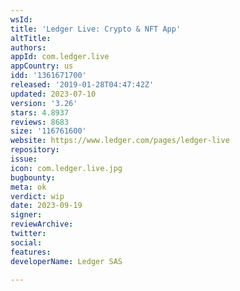 ```yaml
---
wsId: 
title: 'Ledger Live: Crypto & NFT App'
altTitle: 
authors: 
appId: com.ledger.live
appCountry: us
idd: '1361671700'
released: '2019-01-28T04:47:42Z'
updated: 2023-07-10
version: '3.26'
stars: 4.8937
reviews: 8683
size: '116761600'
website: https://www.ledger.com/pages/ledger-live
repository: 
issue: 
icon: com.ledger.live.jpg
bugbounty: 
meta: ok
verdict: wip
date: 2023-09-19
signer: 
reviewArchive: 
twitter: 
social: 
features: 
developerName: Ledger SAS

---
```


